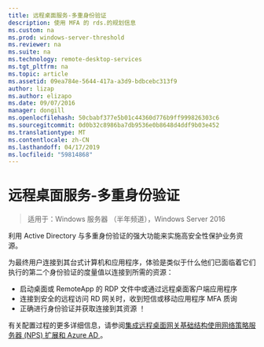 ```yaml
---
title: 远程桌面服务-多重身份验证
description: 使用 MFA 的 rds.的规划信息
ms.custom: na
ms.prod: windows-server-threshold
ms.reviewer: na
ms.suite: na
ms.technology: remote-desktop-services
ms.tgt_pltfrm: na
ms.topic: article
ms.assetid: 09ea784e-5644-417a-a3d9-bdbcebc313f9
author: lizap
ms.author: elizapo
ms.date: 09/07/2016
manager: dongill
ms.openlocfilehash: 50cbabf377e5b01c44360d776b9ff999826303c6
ms.sourcegitcommit: 0d0b32c8986ba7db9536e0b8648d4ddf9b03e452
ms.translationtype: MT
ms.contentlocale: zh-CN
ms.lasthandoff: 04/17/2019
ms.locfileid: "59814868"
---
```

# <a name="remote-desktop-services---multi-factor-authentication"></a>远程桌面服务-多重身份验证

>适用于：Windows 服务器 （半年频道），Windows Server 2016

利用 Active Directory 与多重身份验证的强大功能来实施高安全性保护业务资源。

为最终用户连接到其台式计算机和应用程序，体验是类似于什么他们已面临着它们执行的第二个身份验证的度量值以连接到所需的资源：
- 启动桌面或 RemoteApp 的 RDP 文件中或通过远程桌面客户端应用程序
- 连接到安全的远程访问 RD 网关时，收到短信或移动应用程序 MFA 质询
- 正确进行身份验证并获取连接到其资源 ！

有关配置过程的更多详细信息，请参阅[集成远程桌面网关基础结构使用网络策略服务器 (NPS) 扩展和 Azure AD ](https://docs.microsoft.com/azure/multi-factor-authentication/nps-extension-remote-desktop-gateway)。
